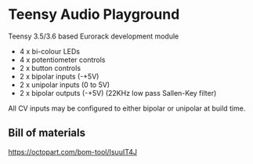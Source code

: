 # Teensy Audio Playground
Teensy 3.5/3.6 based Eurorack development module

* 4 x bi-colour LEDs
* 4 x potentiometer controls
* 2 x button controls
* 2 x bipolar inputs (-+5V)
* 2 x unipolar inputs (0 to 5V)
* 2 x bipolar outputs (-+5V) (22KHz low pass Sallen-Key filter)

All CV inputs may be configured to either bipolar or unipolar at build time.

## Bill of materials
https://octopart.com/bom-tool/IsuuIT4J

